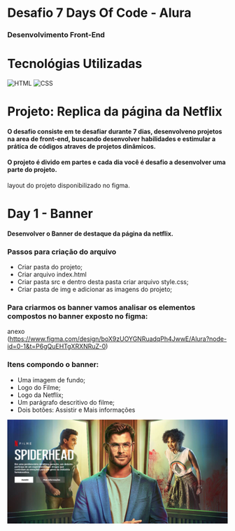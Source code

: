 # Desafio 7 Days Of Code - Alura

### Desenvolvimento Front-End

# Tecnológias Utilizadas

![HTML](https://img.shields.io/badge/-HTML-0D1117?style=for-the-badge&logo=html5&labelColor=0D1117)&nbsp;![CSS](https://img.shields.io/badge/-CSS-0D1117?style=for-the-badge&logo=CSS3&logoColor=1572B6&labelColor=0D1117)&nbsp;


# Projeto: Replica da página da Netflix

#### O desafio consiste em te desafiar durante 7 dias, desenvolveno projetos na area de front-end, buscando desenvolver habilidades e estimular a prática de códigos atraves de projetos dinâmicos.

#### O projeto é divido em partes e cada dia você é desafio a desenvolver uma parte do projeto.

layout do projeto disponibilizado no figma.

# Day 1  - Banner
#### Desenvolver o Banner de destaque da página da netflix.

### Passos para criação do arquivo
  * Criar pasta do projeto;
  * Criar arquivo index.html
  * Criar pasta src e dentro desta pasta criar arquivo style.css;
  * Criar pasta de img  e adicionar as imagens do projeto;
  
### Para criarmos os banner vamos analisar os elementos compostos no banner exposto no figma:

anexo (https://www.figma.com/design/boX9zUOYGNRuadqPh4JwwE/Alura?node-id=0-1&t=P6gQuEHTgXRXNRuZ-0)

### Itens compondo o banner:

* Uma imagem de fundo;
* Logo do Filme;
* Logo da Netflix;
* Um parágrafo descritivo do filme;
* Dois botões: Assistir e Mais informações

![Resultado do Banner](image-1.png)
